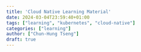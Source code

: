 ```yaml
---
title: 'Cloud Native Learning Material'
date: 2024-03-04T23:59:40+01:00
tags: ["learning", "kubernetes", "cloud-native"]
categories: ["learning"]
author: ["Chun-Hung Tseng"]
draft: true
---
```

